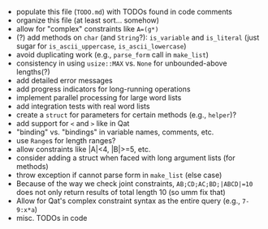 * populate this file (`TODO.md`) with TODOs found in code comments
* organize this file (at least sort... somehow)
* allow for "complex" constraints like `A=(g*)`
* (?) add methods on `char` (and `String`?): `is_variable` and `is_literal` (just sugar for `is_ascii_uppercase`, `is_ascii_lowercase`)
* avoid duplicating work (e.g., `parse_form` call in `make_list`)
* consistency in using `usize::MAX` vs. `None` for unbounded-above lengths(?)
* add detailed error messages
* add progress indicators for long-running operations
* implement parallel processing for large word lists
* add integration tests with real word lists
* create a `struct` for parameters for certain methods \(e.g., `helper`\)?
* add support for `<` and `>` like in Qat
* "binding" vs. "bindings" in variable names, comments, etc.
* use `Range`s for length ranges?
* allow constraints like |A|<4, |B|>=5, etc.
* consider adding a struct when faced with long argument lists (for methods)
* throw exception if cannot parse form in `make_list` (else case)
* Because of the way we check joint constraints, `AB;CD;AC;BD;|ABCD|=10` does not only return results of total length 10 (so umm fix that)
* Allow for Qat's complex constraint syntax as the entire query (e.g., `7-9:x*a`)
* misc. TODOs in code
